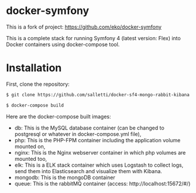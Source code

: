 docker-symfony
==============

This is a fork of project: https://github.com/eko/docker-symfony

This is a complete stack for running Symfony 4 (latest version: Flex) into Docker containers using docker-compose tool.

# Installation

First, clone the repository: 

```bash
$ git clone https://github.com/salletti/docker-sf4-mongo-rabbit-kibana.git
```

```bash
$ docker-compose build
```
Here are the docker-compose built images:

* db: This is the MySQL database container (can be changed to postgresql or whatever in docker-compose.yml file),
* php: This is the PHP-FPM container including the application volume mounted on,
* nginx: This is the Nginx webserver container in which php volumes are mounted too,
* elk: This is a ELK stack container which uses Logstash to collect logs, send them into Elasticsearch and visualize them with Kibana.
* mongodb: This is the mongoDB container 
* queue: This is the rabbitMQ container (access: http://localhost:15672/#/)





